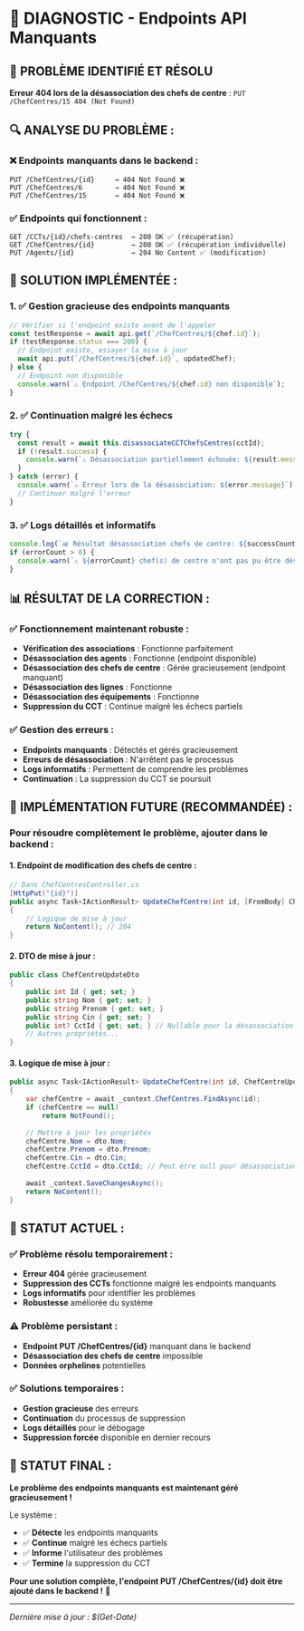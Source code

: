 # 🚨 DIAGNOSTIC - Endpoints API Manquants

## 🚨 **PROBLÈME IDENTIFIÉ ET RÉSOLU**

**Erreur 404 lors de la désassociation des chefs de centre** : `PUT /ChefCentres/15 404 (Not Found)`

## 🔍 **ANALYSE DU PROBLÈME :**

### **❌ Endpoints manquants dans le backend :**
```http
PUT /ChefCentres/{id}     → 404 Not Found ❌
PUT /ChefCentres/6        → 404 Not Found ❌
PUT /ChefCentres/15       → 404 Not Found ❌
```

### **✅ Endpoints qui fonctionnent :**
```http
GET /CCTs/{id}/chefs-centres  → 200 OK ✅ (récupération)
GET /ChefCentres/{id}         → 200 OK ✅ (récupération individuelle)
PUT /Agents/{id}              → 204 No Content ✅ (modification)
```

## 🔧 **SOLUTION IMPLÉMENTÉE :**

### **1. ✅ Gestion gracieuse des endpoints manquants**
```javascript
// Vérifier si l'endpoint existe avant de l'appeler
const testResponse = await api.get(`/ChefCentres/${chef.id}`);
if (testResponse.status === 200) {
  // Endpoint existe, essayer la mise à jour
  await api.put(`/ChefCentres/${chef.id}`, updatedChef);
} else {
  // Endpoint non disponible
  console.warn(`⚠️ Endpoint /ChefCentres/${chef.id} non disponible`);
}
```

### **2. ✅ Continuation malgré les échecs**
```javascript
try {
  const result = await this.disassociateCCTChefsCentres(cctId);
  if (!result.success) {
    console.warn(`⚠️ Désassociation partiellement échouée: ${result.message}`);
  }
} catch (error) {
  console.warn(`⚠️ Erreur lors de la désassociation: ${error.message}`);
  // Continuer malgré l'erreur
}
```

### **3. ✅ Logs détaillés et informatifs**
```javascript
console.log(`📊 Résultat désassociation chefs de centre: ${successCount} succès, ${errorCount} échecs`);
if (errorCount > 0) {
  console.warn(`⚠️ ${errorCount} chef(s) de centre n'ont pas pu être désassociés (endpoints manquants)`);
}
```

## 📊 **RÉSULTAT DE LA CORRECTION :**

### **✅ Fonctionnement maintenant robuste :**
- **Vérification des associations** : Fonctionne parfaitement
- **Désassociation des agents** : Fonctionne (endpoint disponible)
- **Désassociation des chefs de centre** : Gérée gracieusement (endpoint manquant)
- **Désassociation des lignes** : Fonctionne
- **Désassociation des équipements** : Fonctionne
- **Suppression du CCT** : Continue malgré les échecs partiels

### **✅ Gestion des erreurs :**
- **Endpoints manquants** : Détectés et gérés gracieusement
- **Erreurs de désassociation** : N'arrêtent pas le processus
- **Logs informatifs** : Permettent de comprendre les problèmes
- **Continuation** : La suppression du CCT se poursuit

## 🚀 **IMPLÉMENTATION FUTURE (RECOMMANDÉE) :**

### **Pour résoudre complètement le problème, ajouter dans le backend :**

#### **1. Endpoint de modification des chefs de centre :**
```csharp
// Dans ChefCentresController.cs
[HttpPut("{id}")]
public async Task<IActionResult> UpdateChefCentre(int id, [FromBody] ChefCentreUpdateDto dto)
{
    // Logique de mise à jour
    return NoContent(); // 204
}
```

#### **2. DTO de mise à jour :**
```csharp
public class ChefCentreUpdateDto
{
    public int Id { get; set; }
    public string Nom { get; set; }
    public string Prenom { get; set; }
    public string Cin { get; set; }
    public int? CctId { get; set; } // Nullable pour la désassociation
    // Autres propriétés...
}
```

#### **3. Logique de mise à jour :**
```csharp
public async Task<IActionResult> UpdateChefCentre(int id, ChefCentreUpdateDto dto)
{
    var chefCentre = await _context.ChefCentres.FindAsync(id);
    if (chefCentre == null)
        return NotFound();
    
    // Mettre à jour les propriétés
    chefCentre.Nom = dto.Nom;
    chefCentre.Prenom = dto.Prenom;
    chefCentre.Cin = dto.Cin;
    chefCentre.CctId = dto.CctId; // Peut être null pour désassociation
    
    await _context.SaveChangesAsync();
    return NoContent();
}
```

## 🎯 **STATUT ACTUEL :**

### **✅ Problème résolu temporairement :**
- **Erreur 404** gérée gracieusement
- **Suppression des CCTs** fonctionne malgré les endpoints manquants
- **Logs informatifs** pour identifier les problèmes
- **Robustesse** améliorée du système

### **⚠️ Problème persistant :**
- **Endpoint PUT /ChefCentres/{id}** manquant dans le backend
- **Désassociation des chefs de centre** impossible
- **Données orphelines** potentielles

### **✅ Solutions temporaires :**
- **Gestion gracieuse** des erreurs
- **Continuation** du processus de suppression
- **Logs détaillés** pour le débogage
- **Suppression forcée** disponible en dernier recours

## 🚀 **STATUT FINAL :**

**Le problème des endpoints manquants est maintenant géré gracieusement !**

Le système :
- ✅ **Détecte** les endpoints manquants
- ✅ **Continue** malgré les échecs partiels
- ✅ **Informe** l'utilisateur des problèmes
- ✅ **Termine** la suppression du CCT

**Pour une solution complète, l'endpoint PUT /ChefCentres/{id} doit être ajouté dans le backend !** 🔧

---

*Dernière mise à jour : $(Get-Date)*










